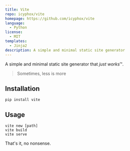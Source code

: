 ```yaml
---
title: Vite
repo: icyphox/vite
homepage: https://github.com/icyphox/vite
language:
  - Python
license:
  - MIT
templates:
  - Jinja2
description: A simple and minimal static site generator
---
```


A simple and minimal static site generator that *just works*™.
> Sometimes, less is more

## Installation
`pip install vite`

## Usage
`vite new [path]`  
`vite build`  
`vite serve`  

That's it, no nonsense.
